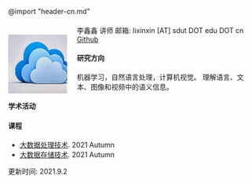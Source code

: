 @import "header-cn.md"

<div><img src="images/1.jpg" style="margin-top:25px;margin-bottom:10px;margin-right:20px;width:120px;height:120px;" align="left" alt=""></div>

####

李鑫鑫
讲师
邮箱: lixinxin [AT] sdut DOT edu DOT cn
[Github](https:/github.com/xxli)

#### 研究方向

机器学习，自然语言处理，计算机视觉。
理解语言、文本、图像和视频中的语义信息。

#### 学术活动

#### 课程

- [大数据处理技术](courses/2021Autumn-BigDataProcessingTechnology.html). 2021 Autumn
- [大数据存储技术](courses/2021Autumn-DataStorageTechnology.html). 2021 Autumn

更新时间: 2021.9.2
